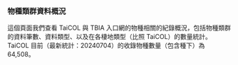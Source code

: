 ### 物種類群資料概況

這個頁面我們查看 TaiCOL 與 TBIA 入口網的物種相關的紀錄概況，包括物種類群的資料筆數、資料類型、以及在各棲地類型（比照 TaiCOL）的數量統計。<br>
TaiCOL 目前（最新統計：20240704）的收錄物種數量（包含種下）為 64,508。